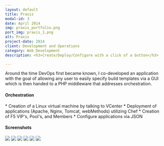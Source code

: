 ```yaml
---
layout: default
title: Praxis
modal-id: 3
date: April 2014
img: praxis_portfolio.png
port_img: praxis_1.png
alt: Praxis
project-date: 2014
client: Development and Operations
category: Web Development
description: <h3>Create/Deploy/Configure with a click of a button</h3> 

---
```

Around the time DevOps first became known, I co-developed an application with the goal of allowing any user to easily specify build templates via a GUI which is then handed to a PHP middleware that addresses orchestration.

<h4>Orchestration</h4>
* Creation of a Linux virtual machine by talking to VCenter
* Deployment of applications (Apache, Nginx, Tomcat, webMethods) utilizing Chef
* Creation of F5 VIP's, Pool's, and Members
* Configure applications via JSON

<h4>Screenshots</h4>
<img src='img/portfolio/praxis_1.png' class='img-responsive img-centered'/>
<img src='img/portfolio/praxis_2.png' class='img-responsive img-centered'/>
<img src='img/portfolio/praxis1_1.png' class='img-responsive img-centered'/>
<img src='img/portfolio/praxis1_2.png' class='img-responsive img-centered'/>
<img src='img/portfolio/praxis2.png' class='img-responsive img-centered'/>
<img src='img/portfolio/praxis3.png' class='img-responsive img-centered'/>